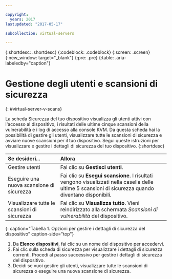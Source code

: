```yaml
---

copyright:
  years: 2017
lastupdated: "2017-05-17"

subcollection: virtual-servers

---
```


{:shortdesc: .shortdesc}
{:codeblock: .codeblock}
{:screen: .screen}
{:new_window: target="_blank"}
{:pre: .pre}
{:table: .aria-labeledby="caption"}

# Gestione degli utenti e scansioni di sicurezza
{: #virtual-server-v-scans}

La scheda Sicurezza del tuo dispositivo visualizza gli utenti attivi con l'accesso al dispositivo, i risultati delle ultime cinque scansioni della vulnerabilità e i log di accesso alla console KVM. Da questa scheda hai la possibilità di gestire gli utenti, visualizzare tutte le scansioni di sicurezza e avviare nuove scansioni per il tuo dispositivo. Segui queste istruzioni per visualizzare e gestire i dettagli di sicurezza del tuo dispositivo.
{:shortdesc}

 | Se desideri...   |  Allora                                                                                                         |
 |:------------------------- |:--------------------------------------------------------------------------------------------------------------|
 |Gestire utenti               | Fai clic su **Gestisci utenti**.                                                                                       |
 |Eseguire una nuova scansione di sicurezza    | Fai clic su **Esegui scansione**. I risultati vengono visualizzati nella casella delle ultime 5 scansioni di sicurezza quando diventano disponibili. |
 |Visualizzare tutte le scansioni di sicurezza    | Fai clic su **Visualizza tutto**. Vieni reindirizzato alla schermata *Scansioni di vulnerabilità* del dispositivo.                     |
 {: caption="Tabella 1. Opzioni per gestire i dettagli di sicurezza del dispositivo" caption-side="top"}

1. Da **Elenco dispositivi**, fai clic su un nome del dispositivo per accedervi.
2. Fai clic sulla scheda di sicurezza per visualizzare i dettagli di sicurezza correnti. Procedi al passo successivo per gestire i dettagli di sicurezza del dispositivo.
3. Decidi se vuoi gestire gli utenti, visualizzare tutte le scansioni di sicurezza o eseguire una nuova scansione di sicurezza.
